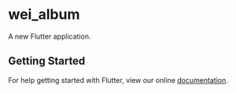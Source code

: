 # wei_album

A new Flutter application.

## Getting Started

For help getting started with Flutter, view our online
[documentation](https://flutter.io/).
